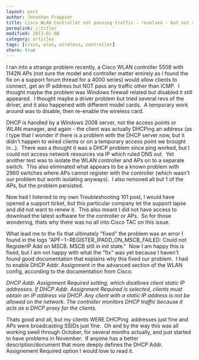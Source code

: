 ```yaml
---
layout: post
author: Jonathan Frappier
title: Cisco WLAN Controller not passing traffic - resolved - but not sure why
permalink: /:title/
modified: 2013-01-08
category: articles
tags: [cisco, wlan, wireless, controller]
share: true
---
```

I ran into a strange problem recently, a Cisco WLAN controller 5508 with 1142N APs (not sure the model and controller matter entirely as I found the fix on a support forum thread for a 4000 series) would allow clients to connect, get an IP address but NOT pass any traffic other than ICMP.  I thought maybe the problem was Windows firewall related but disabled it still appeared.  I thought maybe a driver problem but tried several revs of the driver, and it also happened with different model cards.  A temporary work around was to disable, then re-enable the wireless card.

DHCP is handled by a Windows 2008 server, not the access points or WLAN manager, and again - the client was actually DHCPing an address (as I type that I wonder if there is a problem with the DHCP server now, but it didn't happen to wired clients or on a temporary access point we brought in...).  There was a thought it was a DHCP problem since ping worked, but I could not access network resources via IP which ruled DNS out.  Yet another test was to isolate the WLAN controller and APs on to a separate switch.  This also eliminated what appears to be a known problem with 2960 switches where APs cannot register with the controller (which wasn't our problem but worth isolating anyways).  I also removed all but 1 of the APs, but the problem persisted.

Now had I listened to my own Troubleshooting 101 post, I would have opened a support ticket, but this particular company let the support lapse and did not want to renew it.  This also meant I did not have access to download the latest software for the controller or APs.  So for those wondering, thats why there was no all into Cisco TAC on this issue.

What lead me to the fix that ultimately "fixed" the problem was an error I found in the logs "APF−1−REGISTER_IPADD_ON_MSCB_FAILED: Could not RegisterIP Add on MSCB. MSCB still in init state."  Now I am happy this is fixed, but I am not happy with what the "fix" was yet because I haven't found good documentation that explains why this fixed our problem.  I had to enable DHCP Addr. Assignment in the advanced section of the WLAN config, according to the documentation from Cisco:

<em>DHCP Addr. Assignment Required setting, which disallows client static IP addresses. If DHCP Addr. Assignment Required is selected, clients must obtain an IP address via DHCP. Any client with a static IP address is not be allowed on the network. The controller monitors DHCP traffic because it acts as a DHCP proxy for the clients.</em>

<em></em>Thats good and all, but my clients WERE DHCPing  addresses just fine and APs were broadcasting SSIDs just fine.  Oh and by the way this was all working swell through October, for several months actually, and just started to have problems in November.  If anyone has a better description/document that more deeply defines the DHCP Addr. Assignement Required option I would love to read it.